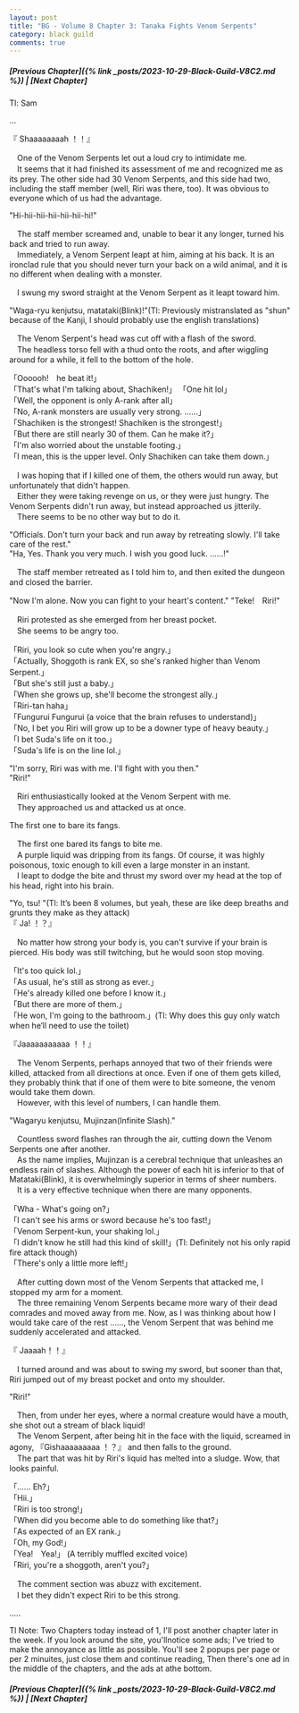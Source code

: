 ```yaml
---
layout: post
title: "BG - Volume 8 Chapter 3: Tanaka Fights Venom Serpents"
category: black guild
comments: true
---
```


##### [Previous Chapter]({% link _posts/2023-10-29-Black-Guild-V8C2.md %}) \| [Next Chapter]



Tl: Sam

…


『 Shaaaaaaaah ！！』

　One of the Venom Serpents let out a loud cry to intimidate me.   
　It seems that it had finished its assessment of me and recognized me as its prey. The other side had 30 Venom Serpents, and this side had two, including the staff member (well, Riri was there, too). It was obvious to everyone which of us had the advantage.

"Hi-hii-hii-hii-hii-hii-hi!"

　The staff member screamed and, unable to bear it any longer, turned his back and tried to run away.   
　Immediately, a Venom Serpent leapt at him, aiming at his back. It is an ironclad rule that you should never turn your back on a wild animal, and it is no different when dealing with a monster.
<!--more-->

　I swung my sword straight at the Venom Serpent as it leapt toward him.

"Waga-ryu kenjutsu, matataki(Blink)!"(Tl: Previously mistranslated as "shun" because of the Kanji, I should probably use the english translations)

　The Venom Serpent's head was cut off with a flash of the sword.    
　The headless torso fell with a thud onto the roots, and after wiggling around for a while, it fell to the bottom of the hole.

「Oooooh!　he beat it!」   
「That's what I'm talking about, Shachiken!」
「One hit lol」   
「Well, the opponent is only A-rank after all」   
「No, A-rank monsters are usually very strong. ......」   
「Shachiken is the strongest! Shachiken is the strongest!」   
「But there are still nearly 30 of them. Can he make it?」   
「I'm also worried about the unstable footing.」   
「I mean, this is the upper level. Only Shachiken can take them down.」

　I was hoping that if I killed one of them, the others would run away, but unfortunately that didn't happen.   
　Either they were taking revenge on us, or they were just hungry. The Venom Serpents didn't run away, but instead approached us jitterily.   
　There seems to be no other way but to do it.

"Officials. Don't turn your back and run away by retreating slowly. I'll take care of the rest."   
"Ha, Yes. Thank you very much. I wish you good luck. ......!"


　The staff member retreated as I told him to, and then exited the dungeon and closed the barrier.

"Now I'm alone. Now you can fight to your heart's content."
"Teke!　Riri!"

　Riri protested as she emerged from her breast pocket.   
　She seems to be angry too.

「Riri, you look so cute when you're angry.」   
「Actually, Shoggoth is rank EX, so she's ranked higher than Venom Serpent.」   
「But she's still just a baby.」   
「When she grows up, she'll become the strongest ally.」   
「Riri-tan haha」   
「Fungurui Fungurui (a voice that the brain refuses to understand)」   
「No, I bet you Riri will grow up to be a downer type of heavy beauty.」   
「I bet Suda's life on it too.」   
「Suda's life is on the line lol.」

"I'm sorry, Riri was with me. I'll fight with you then."   
"Riri!"

　Riri enthusiastically looked at the Venom Serpent with me.   
　They approached us and attacked us at once.

The first one to bare its fangs.

　The first one bared its fangs to bite me.   
　A purple liquid was dripping from its fangs. Of course, it was highly poisonous, toxic enough to kill even a large monster in an instant.   
　I leapt to dodge the bite and thrust my sword over my head at the top of his head, right into his brain.   

"Yo, tsu! "(Tl: It’s been 8 volumes, but yeah, these are like deep breaths and grunts they make as they attack)   
『 Ja! ！？』

　No matter how strong your body is, you can't survive if your brain is pierced. His body was still twitching, but he would soon stop moving.

 <div data-nat="424166"></div>

「It's too quick lol.」   
「As usual, he's still as strong as ever.」   
「He's already killed one before I know it.」   
「But there are more of them.」   
「He won, I'm going to the bathroom.」(Tl: Why does this guy only watch when he’ll need to  use the toilet)

『Jaaaaaaaaaaa ！！』

　The Venom Serpents, perhaps annoyed that two of their friends were killed, attacked from all directions at once. Even if one of them gets killed, they probably think that if one of them were to bite someone, the venom would take them down.   
　However, with this level of numbers, I can handle them.

"Wagaryu kenjutsu, Mujinzan(Infinite Slash)."

　Countless sword flashes ran through the air, cutting down the Venom Serpents one after another.   
　As the name implies, Mujinzan is a cerebral technique that unleashes an endless rain of slashes. Although the power of each hit is inferior to that of Matataki(Blink), it is overwhelmingly superior in terms of sheer numbers.   
　It is a very effective technique when there are many opponents.

「Wha - What's going on?」   
「I can't see his arms or sword because he's too fast!」   
「Venom Serpent-kun, your shaking lol.」   
「I didn't know he still had this kind of skill!」(Tl: Definitely not his only rapid fire attack though)   
「There's only a little more left!」

　After cutting down most of the Venom Serpents that attacked me, I stopped my arm for a moment.   
　The three remaining Venom Serpents became more wary of their dead comrades and moved away from me. Now, as I was thinking about how I would take care of the rest ......, the Venom Serpent that was behind me suddenly accelerated and attacked.

『 Jaaaah！！』

　I turned around and was about to swing my sword, but sooner than that, Riri jumped out of my breast pocket and onto my shoulder.

"Riri!"

　Then, from under her eyes, where a normal creature would have a mouth, she shot out a stream of black liquid!   
　The Venom Serpent, after being hit in the face with the liquid, screamed in agony, 『Gishaaaaaaaaa ！？』 and then falls to the ground.   
　The part that was hit by Riri's liquid has melted into a sludge. Wow, that looks painful.

「...... Eh?」   
「Hii.」   
「Riri is too strong!」   
「When did you become able to do something like that?」   
「As expected of an EX rank.」   
「Oh, my God!」   
「Yea!　Yea!」 (A terribly muffled excited voice)   
「Riri, you're a shoggoth, aren't you?」

　The comment section was abuzz with excitement.   
　I bet they didn't expect Riri to be this strong.


.....

Tl Note: Two Chapters today instead of 1, I'll post another chapter later in the week. If you look around the site, you'llnotice some ads; I've tried to make the annoyance as little as possible. You'll see 2 popups per page or per 2 minuites, just close them and continue reading, Then there's one ad in the middle of the chapters, and the ads at athe bottom.


##### [Previous Chapter]({% link _posts/2023-10-29-Black-Guild-V8C2.md %}) \| [Next Chapter]


